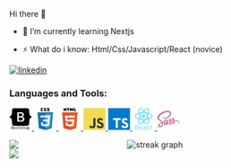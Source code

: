  Hi there 👋

- 🌱 I’m currently learning Nextjs
<!-- - 📫 How to reach me:linkedin.com/in/emre-er-4b8348261 -->
- ⚡ What do i know: Html/Css/Javascript/React (novice)

[![linkedin](https://img.shields.io/badge/Linkedin-000000?style=for-the-badge&logo=Linkedin&logoColor=white)](https://www.linkedin.com/in/emre-er-4b8348261/)








<h3 align="left">Languages and Tools:</h3>
<p align="left"> 
 <a href="https://getbootstrap.com" target="_blank" rel="noreferrer"> 
 <img src="https://raw.githubusercontent.com/devicons/devicon/master/icons/bootstrap/bootstrap-plain-wordmark.svg" alt="bootstrap" width="40" height="40"/> 
 </a> 
 <a href="https://www.w3schools.com/css/" target="_blank" rel="noreferrer"> <img src="https://raw.githubusercontent.com/devicons/devicon/master/icons/css3/css3-original-wordmark.svg" alt="css3" width="40" height="40"/> 
 </a> 
 <a href="https://www.w3.org/html/" target="_blank" rel="noreferrer"> 
 <img src="https://raw.githubusercontent.com/devicons/devicon/master/icons/html5/html5-original-wordmark.svg" alt="html5" width="40" height="40"/> 
</a> 
<a href="https://developer.mozilla.org/en-US/docs/Web/JavaScript" target="_blank" rel="noreferrer"> 
<img src="https://raw.githubusercontent.com/devicons/devicon/master/icons/javascript/javascript-original.svg" alt="javascript" width="40" height="40"/> 
</a>
 <a href="https://www.typescriptlang.org/" target="_blank" rel="noreferrer"> 
<img src="https://raw.githubusercontent.com/devicons/devicon/master/icons/typescript/typescript-original.svg" alt="typescript" width="40" height="40"/> 
</a> 
<a href="https://reactjs.org/" target="_blank" rel="noreferrer"> 
<img src="https://raw.githubusercontent.com/devicons/devicon/master/icons/react/react-original-wordmark.svg" alt="react" width="40" height="40"/> 
</a> 
<a href="https://sass-lang.com" target="_blank" rel="noreferrer"> 
<img src="https://raw.githubusercontent.com/devicons/devicon/master/icons/sass/sass-original.svg" alt="sass" width="40" height="40"/>
</a> 
</p>




<div align="center">
 <img src="https://github-readme-stats.vercel.app/api?username=emredevs&theme=dracula&show_icons=true&count_private=true&hide_border=true" align="left" />  
 <img src="https://streak-stats.demolab.com?user=emredevs&locale=en&mode=daily&theme=dracula&hide_border=false&border_radius=5" height="200" alt="streak graph"  />
 <br/>
<img src="https://github-readme-stats.vercel.app/api/top-langs/?username=emredevs&theme=dracula&hide_border=true&layout=compact" align="left" />
 
<!--  ![Anurag's GitHub stats](https://github-readme-stats.vercel.app/api?username=emredevs&theme=dracula&show_icons=true) -->

<!--   <img src="https://github-readme-stats.vercel.app/api?username=emredevs&hide_title=false&hide_rank=false&show_icons=true&include_all_commits=true&count_private=true&disable_animations=false&theme=dracula&locale=en&hide_border=false" height="180" alt="stats graph"  /> -->
<!--   <img src="https://github-readme-stats.vercel.app/api/top-langs?username=emredevs&locale=en&hide_title=false&layout=compact&card_width=320&langs_count=5&theme=dracula&hide_border=false" height="180" alt="languages graph"  /> -->
 
</div>






<!-- ![Github stats 2](https://github-readme-stats.vercel.app/api?username=emredevs&show_icons=true&theme=radical)
[![Top Langs](https://github-readme-stats.vercel.app/api/top-langs/?username=emredevs&layout=donut)](https://github.com/emredevs/github-readme-stats) -->
